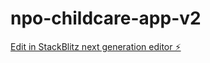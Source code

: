 # npo-childcare-app-v2

[Edit in StackBlitz next generation editor ⚡️](https://stackblitz.com/~/github.com/info-photo-nk1/npo-childcare-app-v2)